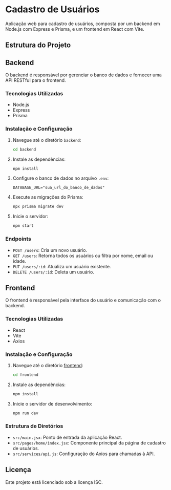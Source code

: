 # Cadastro de Usuários

Aplicação web para cadastro de usuários, composta por um backend em Node.js com Express e Prisma, e um frontend em React com Vite.

## Estrutura do Projeto

## Backend

O backend é responsável por gerenciar o banco de dados e fornecer uma API RESTful para o frontend.

### Tecnologias Utilizadas

- Node.js
- Express
- Prisma

### Instalação e Configuração

1. Navegue até o diretório `backend`:
    ```sh
    cd backend
    ```

2. Instale as dependências:
    ```sh
    npm install
    ```

3. Configure o banco de dados no arquivo `.env`:
    ```
    DATABASE_URL="sua_url_do_banco_de_dados"
    ```

4. Execute as migrações do Prisma:
    ```sh
    npx prisma migrate dev
    ```

5. Inicie o servidor:
    ```sh
    npm start
    ```

### Endpoints

- `POST /users`: Cria um novo usuário.
- `GET /users`: Retorna todos os usuários ou filtra por nome, email ou idade.
- `PUT /users/:id`: Atualiza um usuário existente.
- `DELETE /users/:id`: Deleta um usuário.

## Frontend

O frontend é responsável pela interface do usuário e comunicação com o backend.

### Tecnologias Utilizadas

- React
- Vite
- Axios

### Instalação e Configuração

1. Navegue até o diretório [frontend](http://_vscodecontentref_/1):
    ```sh
    cd frontend
    ```

2. Instale as dependências:
    ```sh
    npm install
    ```

3. Inicie o servidor de desenvolvimento:
    ```sh
    npm run dev
    ```

### Estrutura de Diretórios

- `src/main.jsx`: Ponto de entrada da aplicação React.
- `src/pages/home/index.jsx`: Componente principal da página de cadastro de usuários.
- `src/services/api.js`: Configuração do Axios para chamadas à API.

## Licença

Este projeto está licenciado sob a licença ISC.
